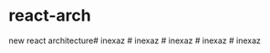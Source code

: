 # react-arch

new react architecture#   i n e x a z  
 #   i n e x a z  
 #   i n e x a z  
 #   i n e x a z  
 #   i n e x a z  
 